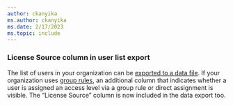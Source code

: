 ```yaml
---
author: ckanyika
ms.author: ckanyika
ms.date: 2/17/2023
ms.topic: include
---
```


### License Source column in user list export

The list of users in your organization can be [exported to a data file](https://learn.microsoft.com/azure/devops/organizations/security/export-users-audit-log?view=azure-devops&tabs=browser&preserve-view=true ). If your organization uses [group rules](https://learn.microsoft.com/azure/devops/organizations/accounts/assign-access-levels-by-group-membership?view=azure-devops&preserve-view=true ), an additional column that indicates whether a user is assigned an access level via a group rule or direct assignment is visible. The “License Source” column is now included in the data export too.

